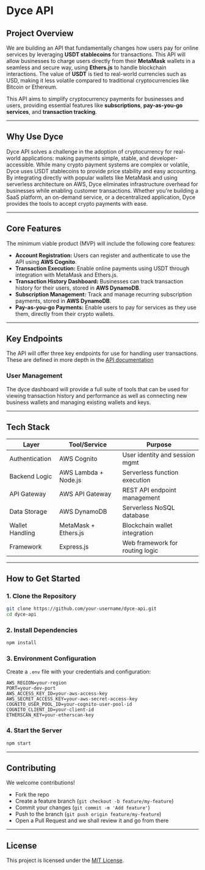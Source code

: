# **Dyce API**

## **Project Overview**
We are building an API that fundamentally changes how users pay for online services by leveraging **USDT stablecoins** for transactions. This API will allow businesses to charge users directly from their **MetaMask** wallets in a seamless and secure way, using **Ethers.js** to handle blockchain interactions. The value of **USDT** is tied to real-world currencies such as USD, making it less volatile compared to traditional cryptocurrencies like Bitcoin or Ethereum.

This API aims to simplify cryptocurrency payments for businesses and users, providing essential features like **subscriptions**, **pay-as-you-go services**, and **transaction tracking**.

---

## **Why Use Dyce**
Dyce API solves a challenge in the adoption of cryptocurrency for real-world applications: making payments simple, stable, and developer-accessible. While many crypto payment systems are complex or volatile, Dyce uses USDT stablecoins to provide price stability and easy accounting. By integrating directly with popular wallets like MetaMask and using serverless architecture on AWS, Dyce eliminates infrastructure overhead for businesses while enabling customer transactions. Whether you're building a SaaS platform, an on-demand service, or a decentralized application, Dyce provides the tools to accept crypto payments with ease.

---

## **Core Features**
The minimum viable product (MVP) will include the following core features:

- **Account Registration:** Users can register and authenticate to use the API using **AWS Cognito**.
- **Transaction Execution:** Enable online payments using USDT through integration with MetaMask and Ethers.js.
- **Transaction History Dashboard:** Businesses can track transaction history for their users, stored in **AWS DynamoDB**.
- **Subscription Management:** Track and manage recurring subscription payments, stored in **AWS DynamoDB**.
- **Pay-as-you-go Payments:** Enable users to pay for services as they use them, directly from their crypto wallets.

---

## **Key Endpoints**
The API will offer three key endpoints for use for handling user transactions. These are defined in more depth in the [API documentation](dyce/README.md)

### **User Management**
The dyce dashboard will provide a full suite of tools that can be used for viewing transaction history and performance as well as connecting new business wallets and managing existing wallets and keys.

---

## Tech Stack

| Layer             | Tool/Service                | Purpose                          |
|------------------|-----------------------------|----------------------------------|
| Authentication   | AWS Cognito                 | User identity and session mgmt   |
| Backend Logic     | AWS Lambda + Node.js        | Serverless function execution    |
| API Gateway      | AWS API Gateway             | REST API endpoint management     |
| Data Storage     | AWS DynamoDB                | Serverless NoSQL database        |
| Wallet Handling  | MetaMask + Ethers.js        | Blockchain wallet integration    |
| Framework        | Express.js                  | Web framework for routing logic  |

---

## **How to Get Started**

### **1. Clone the Repository**
```bash
git clone https://github.com/your-username/dyce-api.git
cd dyce-api
```

### **2. Install Dependencies**
```bash
npm install
```

### **3. Environment Configuration**
Create a `.env` file with your credentials and configuration:
```env
AWS_REGION=your-region
PORT=your-dev-port
AWS_ACCESS_KEY_ID=your-aws-access-key
AWS_SECRET_ACCESS_KEY=your-aws-secret-access-key
COGNITO_USER_POOL_ID=your-cognito-user-pool-id
COGNITO_CLIENT_ID=your-client-id
ETHERSCAN_KEY=your-etherscan-key
```
### **4. Start the Server**
```bash
npm start
```

---

## Contributing

We welcome contributions!

- Fork the repo
- Create a feature branch (`git checkout -b feature/my-feature`)
- Commit your changes (`git commit -m 'Add feature'`)
- Push to the branch (`git push origin feature/my-feature`)
- Open a Pull Request and we shall review it and go from there

---

## License

This project is licensed under the [MIT License](LICENSE). 